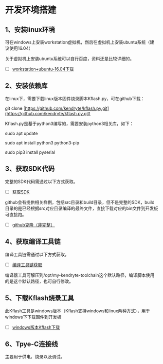 # 开发环境搭建

## 1、安装linux环境

可在windows上安装workstation虚拟机，然后在虚拟机上安装ubuntu系统（建议使用16.04）

关于虚拟机上安装ubuntu系统可以自行百度，资料还是比较详细的。

* [ ] [workstation+ubuntu-16.04下载](http://www.ai-alloy.com/)

## 2、安装依赖库

在linux下，需要下载linux版本固件烧录脚本Kflash.py，可在github下载：

git clone [https://github.com/kendryte/kflash.py.git](https://github.com/kendryte/kflash.py.git)

Kflash.py是基于python3编写的，需要安装python3相关库，如下：

sudo apt update

sudo apt install python3 python3-pip

sudo pip3 install pyserial

## 3、获取SDK代码

完整的SDK代码需通过以下方式获取。

* [ ] [获取SDK](http://www.ai-alloy.com/)

github会有提供相关样例，包括src目录和build目录，但不是完整的SDK，build目录的是已经根据src对应目录编译的最终文件，直接下载对应的bin文件到开发板可直接跑。

* [ ] [github克隆（非完整）](https://github.com/ai-alloy/scrapy-cookbook)

## 4、获取编译工具链

编译工具链需通过以下方式获取。

* [ ] [编译工具链获取](http://www.ai-alloy.com/)

编译器工具可解压到/opt/my-kendryte-toolchain这个默认路径，编译脚本使用的是这个默认路径，也可自行修改。

## 5、下载Kflash烧录工具

此Kflash工具是windows版本（Kflash支持windows和linux两种方式），用于windows下下载固件到开发板

* [ ] [windows版本Kflash下载](https://s3.cn-north-1.amazonaws.com.cn/dl.kendryte.com/documents/K-Flash.zip)

## 6、Tpye-C连接线

主要用于供电，烧录以及调试。

